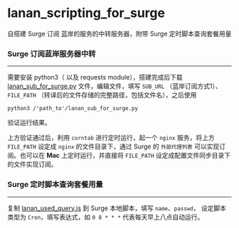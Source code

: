 # lanan_scripting_for_surge
自搭建 Surge 订阅 蓝岸的服务的中转服务器，附带 Surge 定时脚本查询套餐用量

### Surge 订阅蓝岸服务器中转
---
需要安装 python3（ 以及 requests module），搭建完成后下载 [lanan_sub_for_surge.py](./lanan_sub_for_surge.py) 文件，编辑文件，填写 `SUB_URL` （蓝岸订阅方式1）、 `FILE_PATH` （转译后的文件存储的完整路径，包括文件名），之后使用 

``` 
python3 /'path_to'/lanan_sub_for_surge.py 
``` 
验证运行结果。

上方验证通过后，利用 `corntab` 进行定时运行，起一个 `nginx` 服务，将上方 `FILE_PATH` 设定成 `nginx` 的文件目录下，通过 Surge 的 `外部代理列表` 可以实现订阅。也可以在 **Mac** 上定时运行，并直接将 `FILE_PATH` 设定成配置文件同步目录下的文件实现订阅。

### Surge 定时脚本查询套餐用量
---
复制 [lanan_used_query.js](./lanan_used_query.js) 到 Surge 本地脚本，填写 `name`、`passwd`， 设定脚本类型为 `Cron`，填写表达式，如 `0 8 * * *` 代表每天早上八点自动运行。